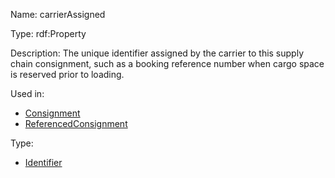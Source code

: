Name: carrierAssigned

Type: rdf:Property

Description: The unique identifier assigned by the carrier to this supply chain consignment, such as a booking reference number when cargo space is reserved prior to loading.

Used in:

- [Consignment](./Consignment)
- [ReferencedConsignment](./ReferencedConsignment)

Type:

- [Identifier](./Identifier)
